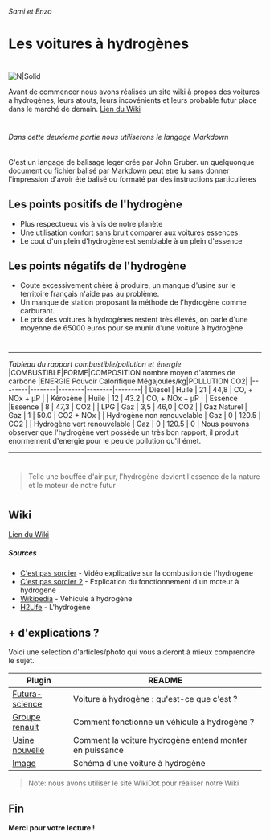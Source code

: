 ###### Sami et Enzo
#
# Les voitures à hydrogènes


#
![N|Solid](https://roulezelectrique.com/wp-content/uploads/2016/06/toyota-mirai-798x340.jpg)



Avant de commencer nous avons réalisés un site wiki à propos des voitures a hydrogènes, leurs atouts, leurs incovénients et leurs probable futur place dans le marché de demain.
[Lien du Wiki]
#
###### Dans cette deuxieme partie nous utiliserons le langage Markdown
C'est un langage de balisage leger crée par John Gruber.
un quelquonque document ou fichier balisé par Markdown peut etre lu sans donner l'impression d'avoir été balisé ou formaté par des instructions particulieres

## Les points positifs de l'hydrogène

- Plus respectueux vis à vis de notre planète
- Une utilisation confort sans bruit comparer aux voitures essences.
- Le cout d'un plein d'hydrogène est semblable à un plein d'essence

## Les points négatifs de l'hydrogène

- Coute excessivement chère à produire, un manque d'usine sur le territoire français n'aide pas au problème.
- Un manque de station proposant la méthode de l'hydrogène comme carburant.
- Le prix des voitures à hydrogènes restent très élevés, on parle d'une moyenne de 65000 euros pour se munir d'une voiture à hydrogène
#
#
---
*Tableau du rapport combustible/pollution et énergie*
|COMBUSTIBLE|FORME|COMPOSITION nombre moyen d'atomes de carbone |ENERGIE Pouvoir Calorifique Mégajoules/kg|POLLUTION CO2|
|--------|--------|--------|--------|--------|
|    Diesel    |    Huile    |    21    |    44,8    |    CO, + NOx + μP    |
|    Kérosène    |    Huile    |    12    |    43.2    |    CO, + NOx + μP    |
|    Essence    |Essence    |    8    |    47,3    |   CO2    |
|    LPG    |    Gaz    |    3,5    |    46,0   |    CO2    |
|    Gaz Naturel    |    Gaz    |    1    |    50.0    |    CO2 + NOx    |
|    Hydrogène non renouvelable    |    Gaz    |    0    |    120.5   |    CO2    |
|    Hydrogène vert renouvelable   |    Gaz    |    0    |    120.5    |    0    |
Nous pouvons observer que l'hydrogène vert possède un très bon rapport, il produit enormement d'energie pour le peu de pollution qu'il émet.

---
#
#
> Telle une bouffée d'air pur, 
> l'hydrogène devient l'essence de la nature
> et le moteur de notre futur
#
#

## Wiki
[Lien du Wiki]
##### Sources

- [C'est pas sorcier] - Vidéo explicative sur la combustion de l'hydrogene
- [C'est pas sorcier 2] - Explication du fonctionnement d'un moteur à hydrogene
- [Wikipedia] - Véhicule à hydrogène
- [H2Life] - L'hydrogène



## + d'explications ?

Voici une sélection d'articles/photo qui vous aideront à mieux comprendre le sujet.

| Plugin | README |
| ------ | ------ |
| [Futura-science] | Voiture à hydrogène : qu'est-ce que c'est ? |
| [Groupe renault] | Comment fonctionne un véhicule à hydrogène ? |
| [Usine nouvelle] | Comment la voiture hydrogène entend monter en puissance |
| [Image] | Schéma d'une voiture à hydrogène |



> Note: nous avons utiliser le site WikiDot pour réaliser notre Wiki

## Fin
**Merci pour votre lecture !**

[//]: # (Voici les liens de reference utilisés dans le corpus. Lors du lancement du markdown ils sont invisibles à la vu du lecteur)
   
   [H2Life]: <https://www.h2life.org/fr/hydrogene>
   [Wikipedia]: <https://fr.wikipedia.org/wiki/V%C3%A9hicule_%C3%A0_hydrog%C3%A8ne>
   [C'est pas sorcier]: <https://www.youtube.com/watch?v=7Bn9Gp5kuyI>
   [C'est pas sorcier 2]: <https://www.youtube.com/watch?v=UBRtY3grlM0>
   [Lien du Wiki]: <http://voiturehydrogene.wikidot.com/cccmwatchoupi>
   >
   [Futura-science]: <https://www.futura-sciences.com/tech/definitions/voiture-hydrogene-voiture-hydrogene-7277/>
   [Groupe renault]: <https://www.renaultgroup.com/news-onair/actualites/comment-fonctionne-un-vehicule-a-hydrogene/#:~:text=Le%20terme%20%C2%AB%20voiture%20%C3%A9lectrique%20%C3%A0,grande%20famille%20des%20voitures%20%C3%A9lectriques.>
   [Image]: <https://player.slideplayer.fr/11/3194769/data/images/img3.jpg>
   [Usine nouvelle]: <https://www.usinenouvelle.com/article/comment-la-voiture-hydrogene-entend-monter-en-puissance.N861295>
